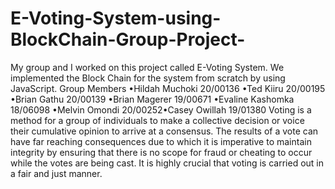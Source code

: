 # E-Voting-System-using-BlockChain-Group-Project-
My group and I worked on this project called E-Voting System. We implemented the Block Chain for the system from scratch by using JavaScript.                  Group Members         •Hildah Muchoki 20/00136 •Ted Kiiru 20/00195 •Brian Gathu 20/00139 •Brian Magerer 19/00671 •Evaline Kashomka 18/06098 •Melvin Omondi 20/00252•Casey Owillah 19/01380
Voting is a method for a group of individuals to make a collective decision or voice their cumulative opinion to arrive at a consensus. The results of a vote can have far reaching consequences due to which it is imperative to maintain integrity by ensuring that there is no scope for fraud or cheating to occur while the votes are being cast. It is highly crucial that voting is carried out in a fair and just manner.
